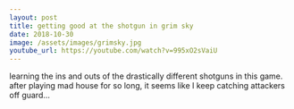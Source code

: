 ```yaml
---
layout: post
title: getting good at the shotgun in grim sky
date: 2018-10-30
image: /assets/images/grimsky.jpg
youtube_url: https://youtube.com/watch?v=995xO2sVaiU
---
```


learning the ins and outs of the drastically different shotguns in this game. after playing mad house for so long, it seems like I keep catching attackers off guard...